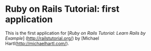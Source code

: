 # Ruby on Rails Tutorial: first application

This is the first application for
[*Ruby on Rails Tutorial: Learn Rails by Example*] (http://railstutorial.org/)
by [Michael Hartl(http://michaelhartl.com/).